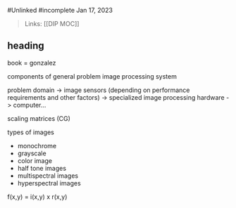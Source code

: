 #Unlinked 
#incomplete 
Jan 17, 2023

>Links: [[DIP MOC]]

## heading
book = gonzalez

components of general problem image processing system

problem domain -> image sensors (depending on performance requirements and other factors) -> specialized image processing hardware -> computer...

scaling matrices (CG)

types of images
- monochrome
- grayscale
- color image
- half tone images
- multispectral images
- hyperspectral images

f(x,y) = i(x,y) x r(x,y)
